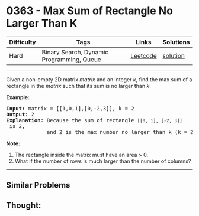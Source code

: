 # 0363 - Max Sum of Rectangle No Larger Than K

Difficulty  | Tags | Links | Solutions
----------- | ---- | ----- | -----
Hard | Binary Search, Dynamic Programming, Queue | [Leetcode](https://leetcode.com/problems/max-sum-of-rectangle-no-larger-than-k) | [solution](https://leetcode.com/problems/max-sum-of-rectangle-no-larger-than-k/solution/)


-----------

<p>Given a non-empty 2D matrix <i>matrix</i> and an integer <i>k</i>, find the max sum of a rectangle in the <i>matrix</i> such that its sum is no larger than <i>k</i>.</p>

<p><strong>Example:</strong></p>

<pre>
<strong>Input: </strong>matrix = <span id="example-input-1-1">[[1,0,1],[0,-2,3]]</span>, k = <span id="example-input-1-2">2</span>
<strong>Output: </strong><span id="example-output-1">2 
<strong>Explanation:</strong></span>&nbsp;Because the sum of rectangle <code>[[0, 1], [-2, 3]]</code> is 2,
&nbsp;            and 2 is the max number no larger than k (k = 2).</pre>

<p><b>Note:</b></p>

<ol>
	<li>The rectangle inside the matrix must have an area &gt; 0.</li>
	<li>What if the number of rows is much larger than the number of columns?</li>
</ol>

-----------


## Similar Problems




## Thought:
